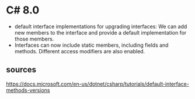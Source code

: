 # C# 8.0

* default interface implementations for upgrading interfaces: We can add new members to the interface and provide a default implementation for those members.
* Interfaces can now include static members, including fields and methods. Different access modifiers are also enabled.

## sources
https://docs.microsoft.com/en-us/dotnet/csharp/tutorials/default-interface-methods-versions

